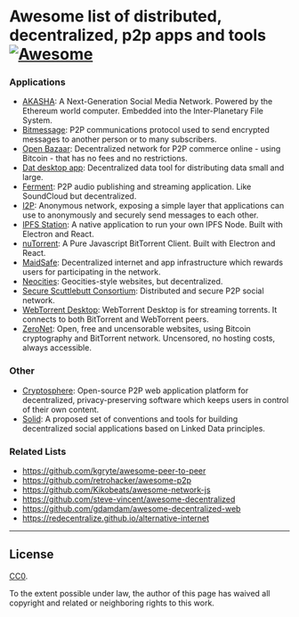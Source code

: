 
# Awesome list of distributed, decentralized, p2p apps and tools [![Awesome](https://cdn.rawgit.com/sindresorhus/awesome/d7305f38d29fed78fa85652e3a63e154dd8e8829/media/badge.svg)](https://github.com/sindresorhus/awesome)


### Applications

* [AKASHA](http://akasha.world): A Next-Generation Social Media Network. Powered by the Ethereum world computer. Embedded into the Inter-Planetary File System.
* [Bitmessage](https://bitmessage.org): P2P communications protocol used to send encrypted messages to another person or to many subscribers.
* [Open Bazaar](https://openbazaar.org): Decentralized network for P2P commerce online - using Bitcoin - that has no fees and no restrictions.
* [Dat desktop app](https://github.com/datproject/dat-desktop): Decentralized data tool for distributing data small and large.
* [Ferment](https://github.com/mmckegg/ferment): P2P audio publishing and streaming application. Like SoundCloud but decentralized.
* [I2P](https://geti2p.net): Anonymous network, exposing a simple layer that applications can use to anonymously and securely send messages to each other.
* [IPFS Station](https://github.com/ipfs/station): A native application to run your own IPFS Node. Built with Electron and React.
* [nuTorrent](https://github.com/LeeChSien/nuTorrent): A Pure Javascript BitTorrent Client. Built with Electron and React.
* [MaidSafe](https://maidsafe.net): Decentralized internet and app infrastructure which rewards users for participating in the network.
* [Neocities](https://neocities.org): Geocities-style websites, but decentralized.
* [Secure Scuttlebutt Consortium](https://github.com/ssbc): Distributed and secure P2P social network.
* [WebTorrent Desktop](https://webtorrent.io/desktop): WebTorrent Desktop is for streaming torrents. It connects to both BitTorrent and WebTorrent peers.
* [ZeroNet](https://zeronet.io/): Open, free and uncensorable websites, using Bitcoin cryptography and BitTorrent network. Uncensored, no hosting costs, always accessible.

### Other

* [Cryptosphere](https://cryptosphere.io): Open-source P2P web application platform for decentralized, privacy-preserving software which keeps users in control of their own content.
* [Solid](https://solid.mit.edu): A proposed set of conventions and tools for building decentralized social applications based on Linked Data principles.


### Related Lists

* https://github.com/kgryte/awesome-peer-to-peer
* https://github.com/retrohacker/awesome-p2p
* https://github.com/Kikobeats/awesome-network-js
* https://github.com/steve-vincent/awesome-decentralized
* https://github.com/gdamdam/awesome-decentralized-web
* https://redecentralize.github.io/alternative-internet


---

## License

[CC0](http://creativecommons.org/publicdomain/zero/1.0/).

To the extent possible under law, the author of this page has waived all copyright and related or neighboring rights to this work.
